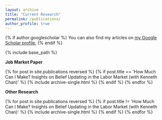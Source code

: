 ```yaml
---
layout: archive
title: "Current Research"
permalink: /publications/
author_profile: true
---
```


{% if author.googlescholar %}
  You can also find my articles on <u><a href="{{author.googlescholar}}">my Google Scholar profile</a>.</u>
{% endif %}

{% include base_path %}

**Job Market Paper**

{% for post in site.publications reversed %}
{% if post.title == 'How Much Can I Make? Insights on Belief Updating in the Labor Market (with Kenneth Chan)' %}
{% include archive-single.html %}
{% endif %}
{% endfor %}

**Other Research**

{% for post in site.publications reversed %}
{% if post.title != 'How Much Can I Make? Insights on Belief Updating in the Labor Market (with Kenneth Chan)' %}
{% include archive-single.html %}
{% endif %}
{% endfor %}

<!---{% for post in site.publications reversed %} {% include archive-single.html %} {% endfor %}--->